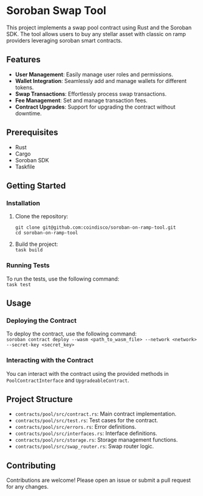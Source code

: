 # Soroban Swap Tool

This project implements a swap pool contract using Rust and the Soroban SDK. The tool allows users to buy any stellar asset with classic on ramp providers leveraging soroban smart contracts.

## Features

- **User Management**: Easily manage user roles and permissions.
- **Wallet Integration**: Seamlessly add and manage wallets for different tokens.
- **Swap Transactions**: Effortlessly process swap transactions.
- **Fee Management**: Set and manage transaction fees.
- **Contract Upgrades**: Support for upgrading the contract without downtime.

## Prerequisites

- Rust
- Cargo
- Soroban SDK
- Taskfile

## Getting Started

### Installation

1. Clone the repository:
   ```
   git clone git@github.com:coindisco/soroban-on-ramp-tool.git  
   cd soroban-on-ramp-tool
   ```

2. Build the project:  
   `task build`

### Running Tests

To run the tests, use the following command:  
`task test`

## Usage

### Deploying the Contract

To deploy the contract, use the following command:  
`soroban contract deploy --wasm <path_to_wasm_file> --network <network> --secret-key <secret_key>`

### Interacting with the Contract

You can interact with the contract using the provided methods in `PoolContractInterface` and `UpgradeableContract`.

## Project Structure

- `contracts/pool/src/contract.rs`: Main contract implementation.
- `contracts/pool/src/test.rs`: Test cases for the contract.
- `contracts/pool/src/errors.rs`: Error definitions.
- `contracts/pool/src/interfaces.rs`: Interface definitions.
- `contracts/pool/src/storage.rs`: Storage management functions.
- `contracts/pool/src/swap_router.rs`: Swap router logic.

## Contributing

Contributions are welcome! Please open an issue or submit a pull request for any changes.
